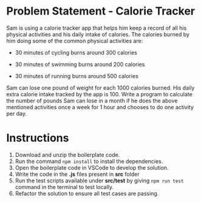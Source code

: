 # Problem Statement - Calorie Tracker

Sam is using a calorie tracker app that helps him keep a record of all his physical activities and his daily intake of calories. The calories burned by him doing some of the common physical activities are:​​

- 30 minutes of cycling burns around 300 calories​​

- 30 minutes of swimming burns around 200 calories​​

- 30 minutes of running burns around 500 calories​​

Sam can lose one pound of weight for each 1000 calories burned. His daily extra calorie intake tracked by the app is 100.​​
Write a program to calculate the number of pounds Sam can lose in a month if he does the above mentioned activities once a week for 1 hour and chooses to do one activity per day.​

# Instructions

1. Download and unzip the boilerplate code.
2. Run the command `npm install` to install the dependencies.
3. Open the boilerplate code in VSCode to develop the solution.
4. Write the code in the **.js** files present in **src** folder
5. Run the test scripts available under **src/test** by giving `npm run test` command in the terminal to test locally.
6. Refactor the solution to ensure all test cases are passing.
